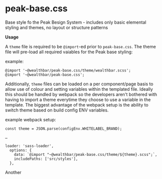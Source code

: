 # peak-base.css

Base style fo the Peak Besign System - includes only basic elemental styling and themes, no layout or structure patterns

**Usage**

A `theme` file is required to be `@import`-ed prior to `peak-base.css`. The theme file will pre-load all required vaiables for the Peak base styling:

example:

```
@import '~@wealthbar/peak-base.css/theme/wealthbar.scss';
@import '~@wealthbar/peak-base.css';
```

Additionally, `theme` files can be loaded on a per component/page basis to allow use of colour and setting variables within the templated file. Ideally this should be handled by webpack so the developers aren't bothered with having to import a theme everytime they choose to use a variable in the template. The biggest advantage of the webpack setup is the ability to switch theme based on build config ENV variables.

example webpack setup:

```
const theme = JSON.parse(configEnv.WHITELABEL_BRAND);

…

loader: 'sass-loader',
  options: {
    data: `@import "~@wealthbar/peak-base.css/theme/${theme}.scss";`,
    includePaths: ['src/styles'],
  },
```
Another
